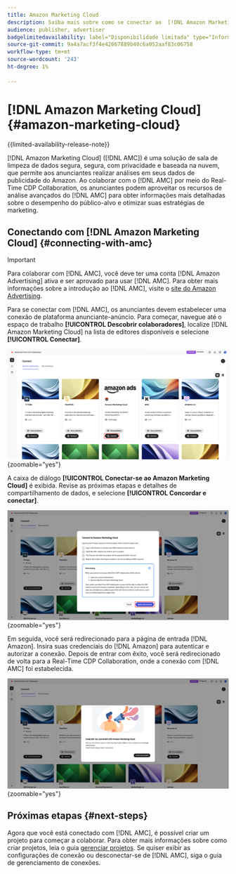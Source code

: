 ```yaml
---
title: Amazon Marketing Cloud
description: Saiba mais sobre como se conectar ao  [!DNL Amazon Marketing Cloud] no Real-Time CDP Collaboration.
audience: publisher, advertiser
badgelimitedavailability: label="Disponibilidade limitada" type="Informative" url="https://helpx.adobe.com/legal/product-descriptions/real-time-customer-data-platform-collaboration.html newtab=true"
source-git-commit: 9a4a7acf3f4e42667889b40c6a052aaf83c06758
workflow-type: tm+mt
source-wordcount: '243'
ht-degree: 1%

---
```


# [!DNL Amazon Marketing Cloud] {#amazon-marketing-cloud}

{{limited-availability-release-note}}

[!DNL Amazon Marketing Cloud] ([!DNL AMC]) é uma solução de sala de limpeza de dados segura, segura, com privacidade e baseada na nuvem, que permite aos anunciantes realizar análises em seus dados de publicidade do Amazon. Ao colaborar com o [!DNL AMC] por meio do Real-Time CDP Collaboration, os anunciantes podem aproveitar os recursos de análise avançados do [!DNL AMC] para obter informações mais detalhadas sobre o desempenho do público-alvo e otimizar suas estratégias de marketing.

## Conectando com [!DNL Amazon Marketing Cloud] {#connecting-with-amc}

>[!IMPORTANT]
>
>Para colaborar com [!DNL AMC], você deve ter uma conta [!DNL Amazon Advertising] ativa e ser aprovado para usar [!DNL AMC]. Para obter mais informações sobre a introdução ao [!DNL AMC], visite o [site do Amazon Advertising](https://advertising.amazon.com/en/blog/amazon-marketing-cloud-now-available-in-the-us).

Para se conectar com [!DNL AMC], os anunciantes devem estabelecer uma conexão de plataforma anunciante-anúncio. Para começar, navegue até o espaço de trabalho **[!UICONTROL Descobrir colaboradores]**, localize [!DNL Amazon Marketing Cloud] na lista de editores disponíveis e selecione **[!UICONTROL Conectar]**.

![O espaço de trabalho Descobrir colaboradores com a opção Conectar [!DNL Amazon Marketing Cloud] foi selecionada.](/help/assets/connect/advertising-platforms/amc-discover-collaborators.png){zoomable="yes"}

A caixa de diálogo **[!UICONTROL Conectar-se ao Amazon Marketing Cloud]** é exibida. Revise as próximas etapas e detalhes de compartilhamento de dados, e selecione **[!UICONTROL Concordar e conectar]**.

![A caixa de diálogo Conectar a [!DNL Amazon Marketing Cloud] com o botão Concordar e conectar foi realçada.](/help/assets/connect/advertising-platforms/connect-to-amc.png){zoomable="yes"}

Em seguida, você será redirecionado para a página de entrada [!DNL Amazon]. Insira suas credenciais do [!DNL Amazon] para autenticar e autorizar a conexão. Depois de entrar com êxito, você será redirecionado de volta para a Real-Time CDP Collaboration, onde a conexão com [!DNL AMC] foi estabelecida.

![Mensagem de confirmação indicando uma conexão bem-sucedida com [!DNL Amazon Marketing Cloud].](/help/assets/connect/advertising-platforms/successful-connection.png){zoomable="yes"}

## Próximas etapas {#next-steps}

Agora que você está conectado com [!DNL AMC], é possível criar um projeto para começar a colaborar. Para obter mais informações sobre como criar projetos, leia o guia [gerenciar projetos](/help/guide/collaborate/manage-projects.md). Se quiser exibir as configurações de conexão ou desconectar-se de [!DNL AMC], siga o guia de gerenciamento de conexões.
